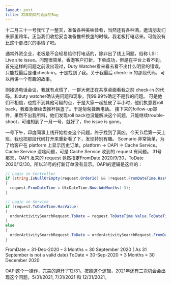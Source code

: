 ```yaml
---
layout: post
title: 跨年期间的诡异的Bug
---
```


十二月三十一号我忙了一整天，准备各种美味佳肴，当然还有各种酒，邀请朋友们来家里跨年。正当我们收拾妥当准备推杯换盏的时候，我老板打电话来。可能没有比这个更扫兴的事情了吧。

通常外资企业，老板是不会轻易给你打电话的，除非出了线上问题，俗称 LSI：Live site issue。问题很简单，香港客户打新，下单成功，但是在平台上看不到。
首先这样的问题之前没出现过，Duty Watcher看来看去看不出什么明显的错误，只能找最后是谁check-in，于是找到了我。关于我最后 check-in 的那段代码，可以再讲一个有趣的故事。

刚接通电话会议，我就有点慌了，一群大佬正在共享桌面看我之前 check-in 的代码。和duty watcher确认完问题和现象，我99.99%确定不是我的问题。
可是他们不相信，也找不到其他可疑的点，于是大家一起扯皮了半小时，他们执意要roll back，我着急继续去推杯换盏了。于是匆匆挂断电话。
接下来的follow-up邮件，果然不出我所料，他们发现roll back也没能解决这个问题，只能继续trouble-shoot，可谁知到了一月一号，就好了，the issue is gone。

一号下午，印度同事上线开始检查这个问题，终于找到了真凶。今天节后第一天上班，我也把那段代码打开来重新看了下，发现特别有趣。
Scenario 非常简单，为了给客户在 platform 上显示历史订单，platform -> OAPI -> Cache Service。Cache Service 没啥问题，可是 Cache Service 收到的 request 有问题。
31号那天，OAPI 发来的 request 竟然指定FromDate 2020/9/30，ToDate 2020/12/30。所以31号的打新订单没有显示。OAPI的逻辑是这样的：

```C#
// Logic in Controller
if (string.IsNullOrEmpty(request.OrderId) && !request.FromDateTime.HasValue && !request.ToDateTime.HasValue)
{
  request.FromDateTime = UtcDateTime.Now.AddMonths(-3);
}

// Logic in Service
if (request.ToDateTime.HasValue)
{
  orderActivitySearchRequest.ToDate = request.ToDateTime.Value.ToDateTime();
}
else
{
  orderActivitySearchRequest.ToDate = orderActivitySearchRequest.FromDate.AddMonths(3);
}
```

FromDate = 31-Dec-2020 – 3 Months = 30 September 2020 ( As 31 September is not a valid date)
ToDate = 30-Sep-2020 + 3 Months = 30 December 2020

OAPI这个一操作，完美的避开了12/31。按照这个逻辑，2021年还有三次机会会出现这个问题，5/31/2021, 7/31/2021 和 12/31/2021。
